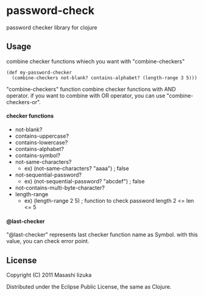 # password-check

password checker library for clojure

## Usage

combine checker functions whiech you want with "combine-checkers"

    (def my-password-checker
	  (combine-checkers not-blank? contains-alphabet? (length-range 3 5)))

"combine-checkers" function combine checker functions with AND operator.
if you want to combine with OR operator, you can use "combine-checkers-or".

#### checker functions

 * not-blank?
 * contains-uppercase?
 * contains-lowercase?
 * contains-alphabet?
 * contains-symbol?
 * not-same-characters?
    * ex) (not-same-characters? "aaaa") ; false
 * not-sequential-password?
    * ex) (not-sequential-password? "abcdef") ; false
 * not-contains-multi-byte-character?
 * length-range
    * ex) (length-range 2 5) ; function to check password length 2 <= len <= 5

#### @last-checker

"@last-checker" represents last checker function name as Symbol.
with this value, you can check error point.

## License

Copyright (C) 2011 Masashi Iizuka

Distributed under the Eclipse Public License, the same as Clojure.
